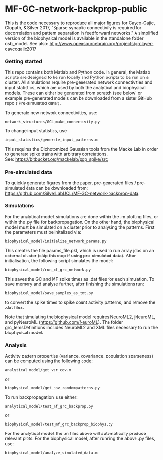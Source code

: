 # MF-GC-network-backprop-public

This is the code necessary to reproduce all major figures for Cayco-Gajic, Clopath, & Silver 2017, "Sparse synaptic connectivity is required for decorrelation and pattern separation in feedforward networks." A simplified version of the biophysical model is available in the standalone folder osb_model. See also: http://www.opensourcebrain.org/projects/grclayer-caycogajic2017

### Getting started
This repo contains both Matlab and Python code. In general, the Matlab scripts are designed to be run locally and Python scripts to be run on a cluster. All simulations require pre-generated network connectivities and input statistics, which are used by both the analytical and biophysical models. These can either be generated from scratch (see below) or example pre-generated models can be downloaded from a sister GitHub repo ('Pre-simulated data').

To generate new network connectivities, use:
```
network_structures/GCL_make_connectivity.py
```

To change input statistics, use 
```
input_statistics/generate_input_patterns.m
``` 
This requires the Dichotomized Gaussian tools from the Macke Lab in order to generate spike trains with arbitrary correlations. See: https://bitbucket.org/mackelab/pop_spike/src

### Pre-simulated data
To quickly generate figures from the paper, pre-generated files / pre-simulated data can be downloaded from: https://github.com/SilverLabUCL/MF-GC-network-backprop-data.

### Simulations
For the analytical model, simulations are done within the .m plotting files, or within the .py file for backpropagation. On the other hand, the biophysical model must be simulated on a cluster prior to analysing the patterns. First the parameters must be initalized via:
```
biophysical_model/initialize_network_params.py
```
This creates the file params_file.pkl, which is used to run array jobs on an external cluster (skip this step if using pre-simulated data). After initialisation, the following script simulates the model:
```
biophysical_model/run_mf_grc_network.py
```
This saves the GC and MF spike times as .dat files for each simulation. To save memory and analyse further, after finishing the simulations run:
```
biophysical_model/save_samples_as_txt.py
```
to convert the spike times to spike count activity patterns, and remove the .dat files. 

Note that simulating the biophysical model requires NeuroML2, jNeuroML, and pyNeuroML (https://github.com/NeuroML). The folder grc_lemsDefinitions includes NeuroML2 and XML files necessary to run the biophysical model. 

### Analysis
Activity pattern properties (variance, covariance, population sparseness) can be computed using the following code:
```
analytical_model/get_var_cov.m
```
or
```
biophysical_model/get_cov_randompatterns.py
```

To run backpropagation, use either:
```
analytical_model/test_mf_grc_backprop.py
```
or
```
biophysical_model/test_mf_grc_backprop_biophys.py
```

For the analytical model, the .m files above will automatically produce relevant plots. For the biophysical model, after running the above .py files, use:
```
biophysical_model/analyze_simulated_data.m
```

